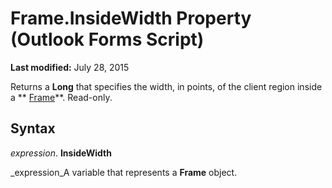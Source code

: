 
# Frame.InsideWidth Property (Outlook Forms Script)

 **Last modified:** July 28, 2015

Returns a  **Long** that specifies the width, in points, of the client region inside a ** [Frame](5fb494d3-8e00-852a-c361-0e99358b1ce8.md)**. Read-only.

## Syntax

 _expression_. **InsideWidth**

 _expression_A variable that represents a  **Frame** object.

